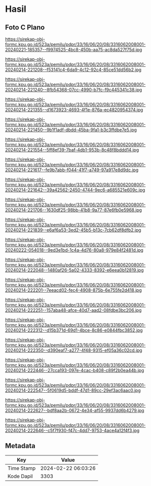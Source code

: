 # Hasil

## Foto C Plano

https://sirekap-obj-formc.kpu.go.id/523a/pemilu/pdpr/33/16/06/20/08/3316062008001-20240221-185357--f9974525-4bc8-450b-aa75-ac8da527f75d.jpg

https://sirekap-obj-formc.kpu.go.id/523a/pemilu/pdpr/33/16/06/20/08/3316062008001-20240214-221208--f53141c4-6da9-4c12-92c4-85ce51dd56b2.jpg

https://sirekap-obj-formc.kpu.go.id/523a/pemilu/pdpr/33/16/06/20/08/3316062008001-20240214-221240--8fb54368-07cc-4990-b7fc-f9c445341c38.jpg

https://sirekap-obj-formc.kpu.go.id/523a/pemilu/pdpr/33/16/06/20/08/3316062008001-20240214-221355--d1673923-4693-4f1e-876a-ec4820954374.jpg

https://sirekap-obj-formc.kpu.go.id/523a/pemilu/pdpr/33/16/06/20/08/3316062008001-20240214-221450--9b1f1adf-dbdd-45ba-9fa1-b3c3ffdbe7e5.jpg

https://sirekap-obj-formc.kpu.go.id/523a/pemilu/pdpr/33/16/06/20/08/3316062008001-20240214-221554--5ff8ef39-7baf-4db1-953b-8c48f8bddd14.jpg

https://sirekap-obj-formc.kpu.go.id/523a/pemilu/pdpr/33/16/06/20/08/3316062008001-20240214-221617--fe9b7abb-f044-41f7-a749-97a917e8d9dc.jpg

https://sirekap-obj-formc.kpu.go.id/523a/pemilu/pdpr/33/16/06/20/08/3316062008001-20240214-221642--39a42562-2450-4744-9ec6-a685521e609c.jpg

https://sirekap-obj-formc.kpu.go.id/523a/pemilu/pdpr/33/16/06/20/08/3316062008001-20240214-221706--1630df25-98bb-41b8-9a77-87e6fb0e5968.jpg

https://sirekap-obj-formc.kpu.go.id/523a/pemilu/pdpr/33/16/06/20/08/3316062008001-20240214-221839--e6af6a53-3ed2-45b5-b13c-7cb62df8dfb2.jpg

https://sirekap-obj-formc.kpu.go.id/523a/pemilu/pdpr/33/16/06/20/08/3316062008001-20240222-054018--9ed3e1bd-1c4a-4d76-80a8-979e84f2481d.jpg

https://sirekap-obj-formc.kpu.go.id/523a/pemilu/pdpr/33/16/06/20/08/3316062008001-20240214-222048--1480af26-5a02-4333-8392-e6eea0b12819.jpg

https://sirekap-obj-formc.kpu.go.id/523a/pemilu/pdpr/33/16/06/20/08/3316062008001-20240214-222201--7eeacd02-fec4-4908-875b-6e755fe2d418.jpg

https://sirekap-obj-formc.kpu.go.id/523a/pemilu/pdpr/33/16/06/20/08/3316062008001-20240214-222251--157aba48-afce-40d7-aad2-08fdbe3bc206.jpg

https://sirekap-obj-formc.kpu.go.id/523a/pemilu/pdpr/33/16/06/20/08/3316062008001-20240214-222312--d15b371d-69d1-4bce-8c86-e0844fbc3852.jpg

https://sirekap-obj-formc.kpu.go.id/523a/pemilu/pdpr/33/16/06/20/08/3316062008001-20240214-222350--d390eaf7-a277-4f48-9315-ef05a36c02cd.jpg

https://sirekap-obj-formc.kpu.go.id/523a/pemilu/pdpr/33/16/06/20/08/3316062008001-20240214-222446--27cca193-097e-4cac-b408-c89f2b0ea44b.jpg

https://sirekap-obj-formc.kpu.go.id/523a/pemilu/pdpr/33/16/06/20/08/3316062008001-20240214-222547--5f0619d5-bddf-47d1-89cc-29ef3ac6aac0.jpg

https://sirekap-obj-formc.kpu.go.id/523a/pemilu/pdpr/33/16/06/20/08/3316062008001-20240214-222627--bdf8aa2b-0672-4e34-af55-9937dd6b4279.jpg

https://sirekap-obj-formc.kpu.go.id/523a/pemilu/pdpr/33/16/06/20/08/3316062008001-20240214-222646--c5f7f930-f47c-4dd7-9753-4ace4a12f4f3.jpg


## Metadata

| Key        | Value               |
| ---------- | ------------------- |
| Time Stamp | 2024-02-22 06:03:26 |
| Kode Dapil | 3303                |



